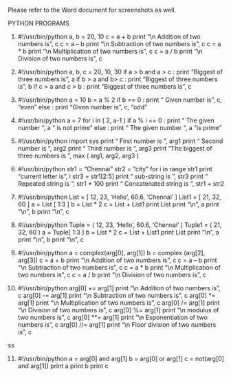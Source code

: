 Please refer to the Word document for screenshots as well.


PYTHON PROGRAMS

1)	#!/usr/bin/python
a, b = 20, 10
c = a + b
print “\n Addition of two numbers is”, c
c = a – b
print “\n Subtraction of two numbers is”, c
c = a * b 
print “\n Multiplication of two numbers is”, c
c = a / b 
print “\n Division of two numbers is”, c


 

2)	#!/usr/bin/python
a, b, c = 20, 10, 30
if  a > b and  a > c  :
print “Biggest of three numbers is”, a
if  b > a and  b> c :
print “Biggest of three numbers is”, b
if c > a and  c > b :
print “Biggest of three numbers is”, c
 


3)	#!/usr/bin/python
a = 10
b = a % 2
if  b == 0 :
print “ Given number is”, c, “even”
else :
print “Given number is”, c, “odd”

 

4)	#!usr/bin/python
a = 7
            	for i in ( 2, a-1 )
		if  a % i == 0 :
		print “ The given number “, a “ is not prime”
		else :
		print “ The given number “, a “is prime”

 

5)	#!/usr/bin/python
import sys
print “ First number is ”, arg1
print “ Second number is ”, arg2
	        print “ Third number is ”, arg3
	        print “The biggest of three numbers is ”, max ( arg1, arg2, arg3 )

 
6)	#!usr/bin/python
str1 = “Chennai”
str2 = “city”
for i in range str1
print “current letter is”, i
str3 = str1[2:5]
print “ sub-string is ”, str3
print “ Repeated string is “, str1 * 100
print “ Concatenated string is “, str1 + str2

 

7)	#!/usr/bin/python
List = [ 12, 23, ‘Hello’, 60.6, ‘Chennai’ ]
List1 = [ 21, 32, 60 ]
a = List [ 1:3 ] 
b = List * 2
c = List + List1
print List
print “\n”, a 
print “\n”, b 
print “\n”, c


 

8)	#!/usr/bin/python
Tuple = ( 12, 23, ‘Hello’, 60.6, ‘Chennai’ )
Tuple1 = ( 21, 32, 60 )
a = Tuple[ 1:3 ] 
b = List * 2
c = List + List1
print List
print “\n”, a 
print “\n”, b 
print “\n”, c


 

9)	#!/usr/bin/python
	        a = complex(arg[0], arg[1])
	        b = complex (arg[2], arg[3])
        c = a + b
print “\n Addition of two numbers is”, c
c = a – b
print “\n Subtraction of two numbers is”, c
c = a * b 
print “\n Multiplication of two numbers is”, c
c = a / b 
print “\n Division of two numbers is”, c


 

10)	#!/usr/bin/python
arg[0] += arg[1]
print “\n Addition of two numbers is”, c
arg[0] -= arg[1]
print “\n Subtraction of two numbers is”, c
arg[0] *= arg[1] 
print “\n Multiplication of two numbers is”, c
arg[0] /= arg[1] 
print “\n Division of two numbers is”, c
arg[0] %= arg[1]
print “\n modulus of two numbers is”, c
arg[0] **= arg[1]
print “\n Exponentiation of two numbers is”, c
arg[0] //= arg[1]
print “\n Floor division of two numbers is”, c

 ss


11)  #!/usr/bin/python
a = arg[0] and arg[1]
b = arg[0] or arg[1]
c = not(arg[0] and arg[1])
print a
print b
print c

 

          
	    
                  
	

           

  


			


